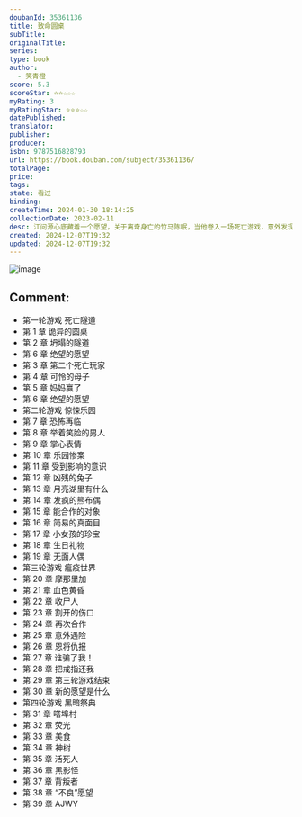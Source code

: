 ```yaml
---
doubanId: 35361136
title: 致命圆桌
subTitle: 
originalTitle: 
series: 
type: book
author:
  - 笑青橙
score: 5.3
scoreStar: ⭐⭐☆☆☆
myRating: 3
myRatingStar: ⭐⭐⭐☆☆
datePublished: 
translator: 
publisher: 
producer: 
isbn: 9787516828793
url: https://book.douban.com/subject/35361136/
totalPage: 
price: 
tags: 
state: 看过
binding: 
createTime: 2024-01-30 18:14:25
collectionDate: 2023-02-11
desc: 江问源心底藏着一个愿望，关于离奇身亡的竹马陈眠，当他卷入一场死亡游戏，意外发现了陈眠的遗物：一个骨雕无面人偶，一枚铂金戒指，才发觉陈眠隐藏着更多秘密……黑暗中神秘的圆桌，笑容诡异的玩偶，一个个不可思议的东西，自欲望的熔炉中爬出。死亡降临白昼，未知灭绝黑夜，白骨堆砌的深渊里，唯以血和骨铸就逃生路。命运的轮盘永不停歇，死亡不过镜花水月。笑青橙，典型的射手座，擅长在生活中挖掘各种脑洞，钟爱剧情大反转，偶尔会在故事里小小地探讨一下人性。让我们一起打破平静的日常，开始光怪陆离的冒险故事吧！
created: 2024-12-07T19:32
updated: 2024-12-07T19:32
---
```


![image](assets/s33899981.jpg)

Comment: 
---



  - 第一轮游戏 死亡隧道
  - 第 1 章 诡异的圆桌
  - 第 2 章 坍塌的隧道
  - 第 6 章 绝望的愿望
  - 第 3 章 第二个死亡玩家
  - 第 4 章 可怜的母子
  - 第 5 章 妈妈赢了
  - 第 6 章 绝望的愿望
  - 第二轮游戏 惊悚乐园
  - 第 7 章 恐怖再临
  - 第 8 章 举着笑脸的男人
  - 第 9 章 掌心表情
  - 第 10 章 乐园惨案
  - 第 11 章 受到影响的意识
  - 第 12 章 凶残的兔子
  - 第 13 章 月亮湖里有什么
  - 第 14 章 发疯的熊布偶
  - 第 15 章 能合作的对象
  - 第 16 章 简易的真面目
  - 第 17 章 小女孩的珍宝
  - 第 18 章 生日礼物
  - 第 19 章 无面人偶
  - 第三轮游戏 瘟疫世界
  - 第 20 章 摩那里加
  - 第 21 章 血色黄昏
  - 第 22 章 收尸人
  - 第 23 章 割开的伤口
  - 第 24 章 再次合作
  - 第 25 章 意外遇险
  - 第 26 章 恩将仇报
  - 第 27 章 谁骗了我！
  - 第 28 章 把戒指还我
  - 第 29 章 第三轮游戏结束
  - 第 30 章 新的愿望是什么
  - 第四轮游戏 黑暗祭典
  - 第 31 章 嗒埠村
  - 第 32 章 荧光
  - 第 33 章 美食
  - 第 34 章 神树
  - 第 35 章 活死人
  - 第 36 章 黑影怪
  - 第 37 章 背叛者
  - 第 38 章 “不良”愿望
  - 第 39 章 AJWY
